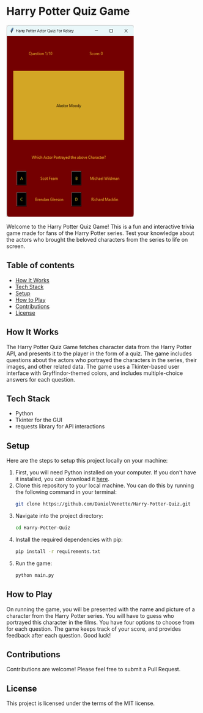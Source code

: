 # Harry Potter Quiz Game

<img src="HP%20Screenshot.png" height="500" width="333">

Welcome to the Harry Potter Quiz Game! This is a fun and interactive trivia game made for fans of the Harry Potter series. Test your knowledge about the actors who brought the beloved characters from the series to life on screen.

## Table of contents
- [How It Works](#how-it-works)
- [Tech Stack](#tech-stack)
- [Setup](#setup)
- [How to Play](#how-to-play)
- [Contributions](#contributions)
- [License](#license)

## How It Works
The Harry Potter Quiz Game fetches character data from the Harry Potter API, and presents it to the player in the form of a quiz. The game includes questions about the actors who portrayed the characters in the series, their images, and other related data. The game uses a Tkinter-based user interface with Gryffindor-themed colors, and includes multiple-choice answers for each question.

## Tech Stack
- Python
- Tkinter for the GUI
- requests library for API interactions

## Setup
Here are the steps to setup this project locally on your machine:

1. First, you will need Python installed on your computer. If you don't have it installed, you can download it [here](https://www.python.org/downloads/).
2. Clone this repository to your local machine. You can do this by running the following command in your terminal:
    ```bash
    git clone https://github.com/DanielVenette/Harry-Potter-Quiz.git
    ```
3. Navigate into the project directory:
    ```bash
    cd Harry-Potter-Quiz
    ```
4. Install the required dependencies with pip:
    ```bash
    pip install -r requirements.txt
    ```
5. Run the game:
    ```bash
    python main.py
    ```

## How to Play
On running the game, you will be presented with the name and picture of a character from the Harry Potter series. You will have to guess who portrayed this character in the films. You have four options to choose from for each question. The game keeps track of your score, and provides feedback after each question. Good luck!

## Contributions
Contributions are welcome! Please feel free to submit a Pull Request.

## License
This project is licensed under the terms of the MIT license.
